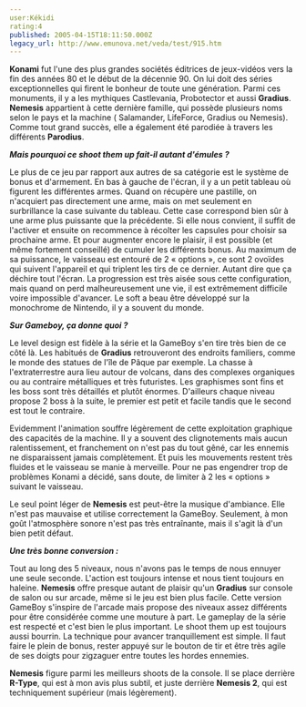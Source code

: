 ```yaml
---
user:Kékidi
rating:4
published: 2005-04-15T18:11:50.000Z
legacy_url: http://www.emunova.net/veda/test/915.htm
---
```

**Konami** fut l'une des plus grandes sociétés éditrices de jeux-vidéos vers la fin des années 80 et le début de la décennie 90\. On lui doit des séries exceptionnelles qui firent le bonheur de toute une génération. Parmi ces monuments, il y a les mythiques Castlevania, Probotector et aussi **Gradius**. **Nemesis** appartient à cette dernière famille, qui possède plusieurs noms selon le pays et la machine ( Salamander, LifeForce, Gradius ou Nemesis). Comme tout grand succès, elle a également été parodiée à travers les différents **Parodius**.  

  

**_Mais pourquoi ce shoot them up fait-il autant d'émules ?_**  

  

Le plus de ce jeu par rapport aux autres de sa catégorie est le système de bonus et d'armement. En bas à gauche de l'écran, il y a un petit tableau où figurent les différentes armes. Quand on récupère une pastille, on n'acquiert pas directement une arme, mais on met seulement en surbrillance la case suivante du tableau. Cette case correspond bien sûr à une arme plus puissante que la précédente. Si elle nous convient, il suffit de l'activer et ensuite on recommence à récolter les capsules pour choisir sa prochaine arme. Et pour augmenter encore le plaisir, il est possible (et même fortement conseillé) de cumuler les différents bonus. Au maximum de sa puissance, le vaisseau est entouré de 2 « options », ce sont 2 ovoïdes qui suivent l'appareil et qui triplent les tirs de ce dernier. Autant dire que ça déchire tout l'écran. La progression est très aisée sous cette configuration, mais quand on perd malheureusement une vie, il est extrêmement difficile voire impossible d'avancer. Le soft a beau être développé sur la monochrome de Nintendo, il y a souvent du monde.  

  

**_Sur Gameboy, ça donne quoi ?_**  

  

Le level design est fidèle à la série et la GameBoy s'en tire très bien de ce côté là. Les habitués de **Gradius** retrouveront des endroits familiers, comme le monde des statues de l'île de Pâque par exemple. La chasse à l'extraterrestre aura lieu autour de volcans, dans des complexes organiques ou au contraire métalliques et très futuristes. Les graphismes sont fins et les boss sont très détaillés et plutôt énormes. D'ailleurs chaque niveau propose 2 boss à la suite, le premier est petit et facile tandis que le second est tout le contraire.  

Evidemment l'animation souffre légèrement de cette exploitation graphique des capacités de la machine. Il y a souvent des clignotements mais aucun ralentissement, et franchement on n'est pas du tout gêné, car les ennemis ne disparaissent jamais complètement. Et puis les mouvements restent très fluides et le vaisseau se manie à merveille. Pour ne pas engendrer trop de problèmes Konami a décidé, sans doute, de limiter à 2 les « options » suivant le vaisseau.  

Le seul point léger de **Nemesis** est peut-être la musique d'ambiance. Elle n'est pas mauvaise et utilise correctement la GameBoy. Seulement, à mon goût l'atmosphère sonore n'est pas très entraînante, mais il s'agit là d'un bien petit défaut.  

  

**_Une très bonne conversion :_**  

  

Tout au long des 5 niveaux, nous n'avons pas le temps de nous ennuyer une seule seconde. L'action est toujours intense et nous tient toujours en haleine. **Nemesis** offre presque autant de plaisir qu'un **Gradius** sur console de salon ou sur arcade, même si le jeu est bien plus facile. Cette version GameBoy s'inspire de l'arcade mais propose des niveaux assez différents pour être considérée comme une mouture à part. Le gameplay de la série est respecté et c'est bien le plus important. Le shoot them up est toujours aussi bourrin. La technique pour avancer tranquillement est simple. Il faut faire le plein de bonus, rester appuyé sur le bouton de tir et être très agile de ses doigts pour zigzaguer entre toutes les hordes ennemies.  

  

**Nemesis** figure parmi les meilleurs shoots de la console. Il se place derrière **R-Type**, qui est à mon avis plus subtil, et juste derrière **Nemesis 2**, qui est techniquement supérieur (mais légèrement).